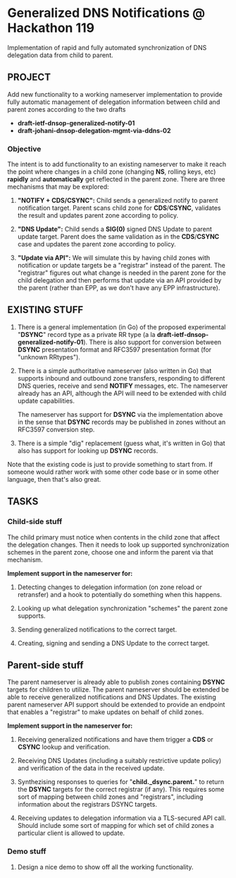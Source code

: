 # Generalized DNS Notifications @ Hackathon 119

Implementation of rapid and fully automated synchronization of DNS delegation data from child to parent.

## PROJECT

Add new functionality to a working nameserver implementation to
provide fully automatic management of delegation information
between child and parent zones according to the two drafts

- **draft-ietf-dnsop-generalized-notify-01**
- **draft-johani-dnsop-delegation-mgmt-via-ddns-02**

### Objective

The intent is to add functionality to an existing nameserver to make
it reach the point where changes in a child zone (changing **NS**,
rolling keys, etc) **rapidly** and **automatically** get reflected
in the parent zone. There are three mechanisms that may be explored:

1. **"NOTIFY + CDS/CSYNC":** Child sends a generalized notify to
  parent notification target.  Parent scans child zone for
  **CDS**/**CSYNC**, validates the result and updates parent zone
  according to policy.

2. **"DNS Update":** Child sends a **SIG(0)** signed DNS Update
  to parent update target. Parent does the same validation as in the
  **CDS**/**CSYNC** case and updates the parent zone according to
  policy.

3. **"Update via API":** We will simulate this by having child
  zones with notification or update targets be a "registrar" instead
  of the parent. The "registrar" figures out what change is needed in
  the parent zone for the child delegation and then performs that
  update via an API provided by the parent (rather than EPP, as we
  don't have any EPP infrastructure).

## EXISTING STUFF

1. There is a general implementation (in Go) of the proposed
  experimental "**DSYNC**" record type as a private RR type (a la
  **draft-ietf-dnsop-generalized-notify-01**). There is also
  support for conversion between **DSYNC** presentation format and
  RFC3597 presentation format (for "unknown RRtypes").

2. There is a simple authoritative nameserver (also written in Go)
  that supports inbound and outbound zone transfers, responding to
  different DNS queries, receive and send **NOTIFY** messages,
  etc. The nameserver already has an API, although the API will need
  to be extended with child update capabilities.

    The nameserver has support for **DSYNC** via the implementation
    above in the sense that **DSYNC** records may be published in zones
    without an RFC3597 conversion step.
 
3. There is a simple "dig" replacement (guess what, it's written in
  Go) that also has support for looking up **DSYNC** records.
 
Note that the existing code is just to provide something to start from. If
someone would rather work with some other code base or in some other
language, then that's also great.

## TASKS

### Child-side stuff

The child primary must notice when contents in the child zone that
affect the delegation changes. Then it needs to look up supported
synchronization schemes in the parent zone, choose one and inform the
parent via that mechanism.

**Implement support in the nameserver for:**

1. Detecting changes to delegation information (on zone reload or
   retransfer) and a hook to potentially do something when this happens.

2. Looking up what delegation synchronization "schemes" the parent
   zone supports.
     
3. Sending generalized notifications to the correct target.

4. Creating, signing and sending a DNS Update to the correct
   target.


## Parent-side stuff

The parent nameserver is already able to publish zones containing
**DSYNC** targets for children to utilize. The parent nameserver
should be extended be able to receive generalized notifications and
DNS Updates. The existing parent nameserver API support should be
extended to provide an endpoint that enables a "registrar" to make
updates on behalf of child zones.

**Implement support in the nameserver for:**

1. Receiving generalized notifications and have them trigger a
   **CDS** or **CSYNC** lookup and verification.

2. Receiving DNS Updates (including a suitably restrictive update
     policy) and verification of the data in the received update.

3. Synthezising responses to queries for "**child._dsync.parent.**" to
     return the **DSYNC** targets for the correct registrar (if any).
     This requires some sort of mapping between child zones and
     "registrars", including information about the registrars DSYNC
     targets.

4. Receiving updates to delegation information via a TLS-secured API
     call. Should include some sort of mapping for which set of child
     zones a particular client is allowed to update.

<!---
## Registrar-side stuff

The intended model for a registrar is that if the generalized
notifications and/or some other scheme is sent to the registrar, then
it will do whatever verifications it deems necessary and if successful
translate this into an EPP transaction.

The "registrar" primary will be the same implementation as the parent
(and child for that matter). When it gets support for receving
generalized notifications and/or DNS Updates it should be able to act
as a "registrar" rather than as a "parent primary". I.e. instead of
updating the parent zone it should send the data to the parent. We
don't have EPP, so we will simulate that via the parent-side API
instead.

**Implement support in the nameserver for:**

1. A "registrar" zone type. Zones managed as a registrar will not be
     served, but rather only the delegation information will be
     maintained.

2. The client side of the parent API to make updates to the
     delegation information for child zones in the parent zone.

3. "Translation" from an incoming (either
     **NOTIFY** + subsequent lookup and validation of a
     **CDS**/**CSYNC** or a DNS Update) to an API transaction to
     update the parent zone.
--->

### Demo stuff

1. Design a nice demo to show off all the working functionality.


